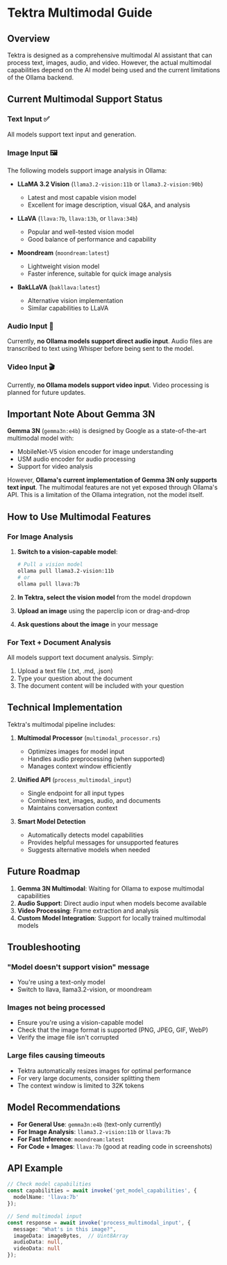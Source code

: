 # Tektra Multimodal Guide

## Overview

Tektra is designed as a comprehensive multimodal AI assistant that can process text, images, audio, and video. However, the actual multimodal capabilities depend on the AI model being used and the current limitations of the Ollama backend.

## Current Multimodal Support Status

### Text Input ✅
All models support text input and generation.

### Image Input 🖼️
The following models support image analysis in Ollama:

- **LLaMA 3.2 Vision** (`llama3.2-vision:11b` or `llama3.2-vision:90b`)
  - Latest and most capable vision model
  - Excellent for image description, visual Q&A, and analysis
  
- **LLaVA** (`llava:7b`, `llava:13b`, or `llava:34b`)
  - Popular and well-tested vision model
  - Good balance of performance and capability
  
- **Moondream** (`moondream:latest`)
  - Lightweight vision model
  - Faster inference, suitable for quick image analysis
  
- **BakLLaVA** (`bakllava:latest`)
  - Alternative vision implementation
  - Similar capabilities to LLaVA

### Audio Input 🎵
Currently, **no Ollama models support direct audio input**. Audio files are transcribed to text using Whisper before being sent to the model.

### Video Input 🎬
Currently, **no Ollama models support video input**. Video processing is planned for future updates.

## Important Note About Gemma 3N

**Gemma 3N** (`gemma3n:e4b`) is designed by Google as a state-of-the-art multimodal model with:
- MobileNet-V5 vision encoder for image understanding
- USM audio encoder for audio processing
- Support for video analysis

However, **Ollama's current implementation of Gemma 3N only supports text input**. The multimodal features are not yet exposed through Ollama's API. This is a limitation of the Ollama integration, not the model itself.

## How to Use Multimodal Features

### For Image Analysis

1. **Switch to a vision-capable model**:
   ```bash
   # Pull a vision model
   ollama pull llama3.2-vision:11b
   # or
   ollama pull llava:7b
   ```

2. **In Tektra, select the vision model** from the model dropdown

3. **Upload an image** using the paperclip icon or drag-and-drop

4. **Ask questions about the image** in your message

### For Text + Document Analysis

All models support text document analysis. Simply:
1. Upload a text file (.txt, .md, .json)
2. Type your question about the document
3. The document content will be included with your question

## Technical Implementation

Tektra's multimodal pipeline includes:

1. **Multimodal Processor** (`multimodal_processor.rs`)
   - Optimizes images for model input
   - Handles audio preprocessing (when supported)
   - Manages context window efficiently

2. **Unified API** (`process_multimodal_input`)
   - Single endpoint for all input types
   - Combines text, images, audio, and documents
   - Maintains conversation context

3. **Smart Model Detection**
   - Automatically detects model capabilities
   - Provides helpful messages for unsupported features
   - Suggests alternative models when needed

## Future Roadmap

1. **Gemma 3N Multimodal**: Waiting for Ollama to expose multimodal capabilities
2. **Audio Support**: Direct audio input when models become available
3. **Video Processing**: Frame extraction and analysis
4. **Custom Model Integration**: Support for locally trained multimodal models

## Troubleshooting

### "Model doesn't support vision" message
- You're using a text-only model
- Switch to llava, llama3.2-vision, or moondream

### Images not being processed
- Ensure you're using a vision-capable model
- Check that the image format is supported (PNG, JPEG, GIF, WebP)
- Verify the image file isn't corrupted

### Large files causing timeouts
- Tektra automatically resizes images for optimal performance
- For very large documents, consider splitting them
- The context window is limited to 32K tokens

## Model Recommendations

- **For General Use**: `gemma3n:e4b` (text-only currently)
- **For Image Analysis**: `llama3.2-vision:11b` or `llava:7b`
- **For Fast Inference**: `moondream:latest`
- **For Code + Images**: `llava:7b` (good at reading code in screenshots)

## API Example

```typescript
// Check model capabilities
const capabilities = await invoke('get_model_capabilities', { 
  modelName: 'llava:7b' 
});

// Send multimodal input
const response = await invoke('process_multimodal_input', {
  message: "What's in this image?",
  imageData: imageBytes,  // Uint8Array
  audioData: null,
  videoData: null
});
```